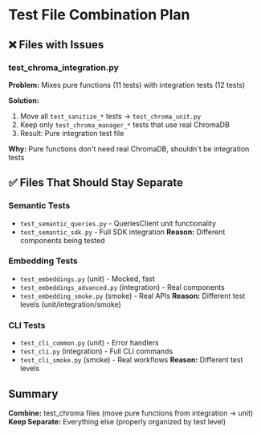 # Test File Combination Plan

## ❌ Files with Issues

### test_chroma_integration.py
**Problem:** Mixes pure functions (11 tests) with integration tests (12 tests)

**Solution:**
1. Move all `test_sanitize_*` tests → `test_chroma_unit.py`
2. Keep only `test_chroma_manager_*` tests that use real ChromaDB
3. Result: Pure integration test file

**Why:** Pure functions don't need real ChromaDB, shouldn't be integration tests

## ✅ Files That Should Stay Separate

### Semantic Tests
- `test_semantic_queries.py` - QueriesClient unit functionality
- `test_semantic_sdk.py` - Full SDK integration
**Reason:** Different components being tested

### Embedding Tests  
- `test_embeddings.py` (unit) - Mocked, fast
- `test_embeddings_advanced.py` (integration) - Real components
- `test_embedding_smoke.py` (smoke) - Real APIs
**Reason:** Different test levels (unit/integration/smoke)

### CLI Tests
- `test_cli_common.py` (unit) - Error handlers
- `test_cli.py` (integration) - Full CLI commands  
- `test_cli_smoke.py` (smoke) - Real workflows
**Reason:** Different test levels

## Summary

**Combine:** test_chroma files (move pure functions from integration → unit)
**Keep Separate:** Everything else (properly organized by test level)
